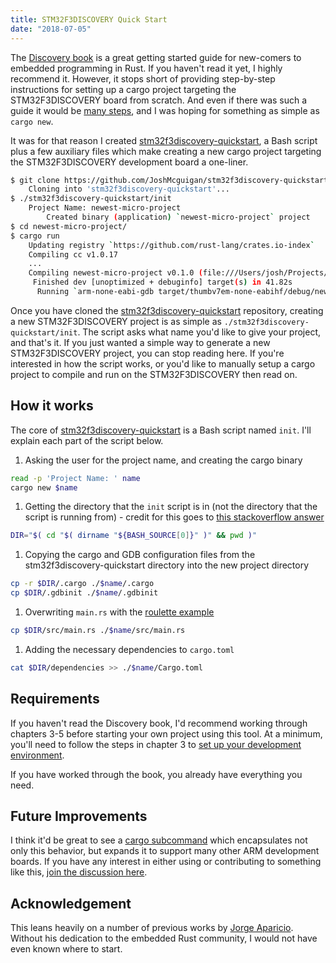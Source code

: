 ```yaml
---
title: STM32F3DISCOVERY Quick Start
date: "2018-07-05"
---
```


The [Discovery book](https://rust-embedded.github.io/discovery/) is a great getting started guide for new-comers to embedded programming in Rust. If you haven't read it yet, I highly recommend it. However, it stops short of providing step-by-step instructions for setting up a cargo project targeting the STM32F3DISCOVERY board from scratch. And even if there was such a guide it would be [many steps](http://blog.japaric.io/quickstart/), and I was hoping for something as simple as `cargo new`.

It was for that reason I created [stm32f3discovery-quickstart](https://github.com/JoshMcguigan/stm32f3discovery-quickstart), a Bash script plus a few auxiliary files which make creating a new cargo project targeting the STM32F3DISCOVERY development board a one-liner. 

```bash
$ git clone https://github.com/JoshMcguigan/stm32f3discovery-quickstart.git
    Cloning into 'stm32f3discovery-quickstart'...
$ ./stm32f3discovery-quickstart/init
    Project Name: newest-micro-project
        Created binary (application) `newest-micro-project` project
$ cd newest-micro-project/
$ cargo run
    Updating registry `https://github.com/rust-lang/crates.io-index`
    Compiling cc v1.0.17                                                         
    ...
    Compiling newest-micro-project v0.1.0 (file:///Users/josh/Projects/newest-micro-project)
     Finished dev [unoptimized + debuginfo] target(s) in 41.82s
      Running `arm-none-eabi-gdb target/thumbv7em-none-eabihf/debug/newest-micro-project`
```

Once you have cloned the [stm32f3discovery-quickstart](https://github.com/JoshMcguigan/stm32f3discovery-quickstart) repository, creating a new STM32F3DISCOVERY project is as simple as `./stm32f3discovery-quickstart/init`. The script asks what name you'd like to give your project, and that's it. If you just wanted a simple way to generate a new STM32F3DISCOVERY project, you can stop reading here. If you're interested in how the script works, or you'd like to manually setup a cargo project to compile and run on the STM32F3DISCOVERY then read on. 

## How it works

The core of [stm32f3discovery-quickstart](https://github.com/JoshMcguigan/stm32f3discovery-quickstart) is a Bash script named `init`. I'll explain each part of the script below.
1. Asking the user for the project name, and creating the cargo binary
```bash
read -p 'Project Name: ' name
cargo new $name
```
1. Getting the directory that the `init` script is in (not the directory that the script is running from) - credit for this goes to [this stackoverflow answer](https://stackoverflow.com/a/246128)
```bash
DIR="$( cd "$( dirname "${BASH_SOURCE[0]}" )" && pwd )"
```
1. Copying the cargo and GDB configuration files from the stm32f3discovery-quickstart directory into the new project directory
```bash
cp -r $DIR/.cargo ./$name/.cargo
cp $DIR/.gdbinit ./$name/.gdbinit
```
1. Overwriting `main.rs` with the [roulette example](https://github.com/japaric/f3/blob/master/examples/roulette.rs)
```bash
cp $DIR/src/main.rs ./$name/src/main.rs
```
1. Adding the necessary dependencies to `cargo.toml`
```bash
cat $DIR/dependencies >> ./$name/Cargo.toml
```

## Requirements

If you haven't read the Discovery book, I'd recommend working through chapters 3-5 before starting your own project using this tool. At a minimum, you'll need to follow the steps in chapter 3 to [set up your development environment](https://rust-embedded.github.io/discovery/03-setup/index.html).

If you have worked through the book, you already have everything you need.

## Future Improvements

I think it'd be great to see a [cargo subcommand](https://github.com/rust-lang/cargo/wiki/Third-party-cargo-subcommands) which encapsulates not only this behavior, but expands it to support many other ARM development boards. If you have any interest in either using or contributing to something like this, [join the discussion here](https://github.com/JoshMcguigan/stm32f3discovery-quickstart/issues/1).

## Acknowledgement

This leans heavily on a number of previous works by [Jorge Aparicio](http://japaric.io). Without his dedication to the embedded Rust community, I would not have even known where to start. 
